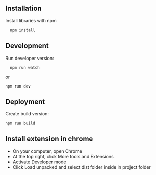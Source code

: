 
## Installation

Install libraries with npm

```bash
  npm install
```

## Development
    
Run developer version:
```
  npm run watch
```
or

```
npm run dev
```

## Deployment

Create build version:
```
npm run build
```

## Install extension in chrome

- On your computer, open Chrome
- At the top right, click More tools and Extensions
- Activate Developer mode
- Click Load unpacked and select dist folder inside in project folder
